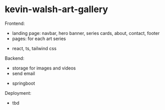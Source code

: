 # kevin-walsh-art-gallery

Frontend:
- landing page: navbar, hero banner, series cards, about, contact, footer
- pages: for each art series

* react, ts, tailwind css

Backend:
- storage for images and videos
- send email

* springboot

Deployment:
* tbd
